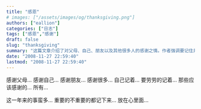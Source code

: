 ```yaml
---
title: "感恩"
# images: ["/assets/images/og/thanksgiving.png"]
authors: ["eallion"]
categories: ["日志"]
tags: ["感恩","感谢"]
draft: false
slug: "thanksgiving"
summary: "这篇文章介绍了对父母、自己、朋友以及其他很多人的感谢之情。作者强调要记住并感恩那些应该感谢的人和事情，无论重要与否都要铭记在心。"
date: "2008-11-27 22:59:40"
lastmod: "2008-11-27 22:59:40"
---
```


感谢父母...
感谢自己...
感谢朋友...
感谢很多...
自己记着...
要劳劳的记着...
那些应该感谢的...
所有...

这一年来的事蛮多...
重要的不重要的都记下来...
放在心里面...

